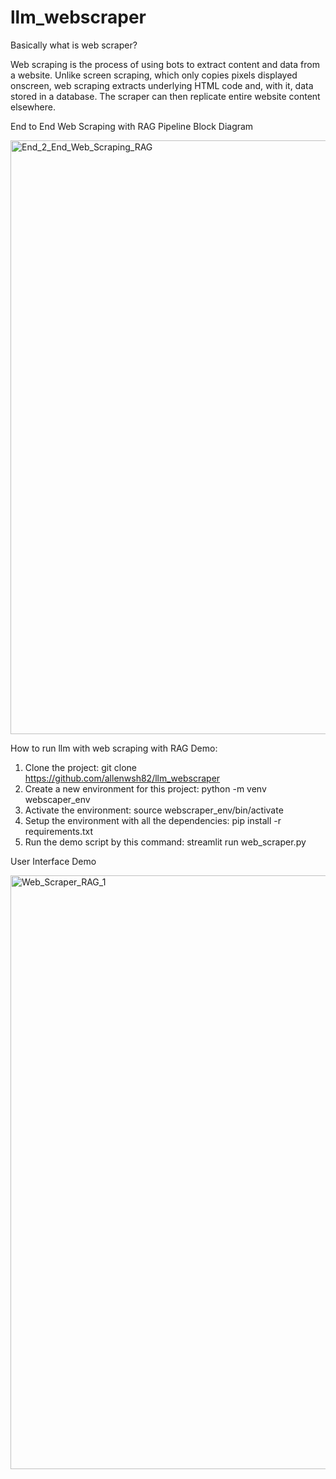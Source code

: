 # llm_webscraper


Basically what is web scraper?


Web scraping is the process of using bots to extract content and data from a website. Unlike screen scraping, which only copies pixels displayed onscreen, web scraping extracts underlying HTML code and, with it, data stored in a database. The scraper can then replicate entire website content elsewhere.



End to End Web Scraping with RAG Pipeline Block Diagram

<img width="950" alt="End_2_End_Web_Scraping_RAG" src="https://github.com/user-attachments/assets/b0e0dfa2-3088-41cc-a05c-3dbca3cc514f">


How to run llm with web scraping with RAG Demo:

1) Clone the project: git clone https://github.com/allenwsh82/llm_webscraper
2) Create a new environment for this project: python -m venv webscaper_env
3) Activate the environment: source webscraper_env/bin/activate
4) Setup the environment with all the dependencies: pip install -r requirements.txt
5) Run the demo script by this command: streamlit run web_scraper.py




User Interface Demo 

<img width="950" alt="Web_Scraper_RAG_1" src="https://github.com/user-attachments/assets/ea80d361-3303-4990-97f1-7c518ccd17ac">

